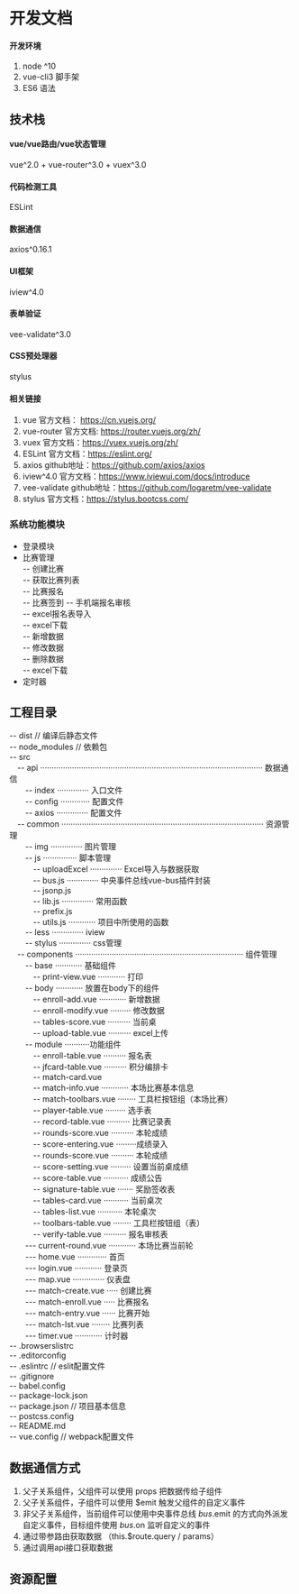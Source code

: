 开发文档
=========================================

#### 开发环境

1. node ^10
2. vue-cli3 脚手架
3. ES6 语法

## 技术栈

#### vue/vue路由/vue状态管理
vue^2.0 + vue-router^3.0 + vuex^3.0

#### 代码检测工具
ESLint

#### 数据通信
axios^0.16.1

#### UI框架
iview^4.0

#### 表单验证
vee-validate^3.0

#### CSS预处理器
stylus

#### 相关链接

1. vue 官方文档： https://cn.vuejs.org/
2. vue-router 官方文档: https://router.vuejs.org/zh/
3. vuex 官方文档：https://vuex.vuejs.org/zh/
4. ESLint 官方文档：https://eslint.org/
5. axios github地址：https://github.com/axios/axios
6. iview^4.0 官方文档：https://www.iviewui.com/docs/introduce
7. vee-validate github地址：https://github.com/logaretm/vee-validate
8. stylus 官方文档：https://stylus.bootcss.com/

### 系统功能模块
* 登录模块  
* 比赛管理  
   -- 创建比赛  
   -- 获取比赛列表  
   -- 比赛报名  
   -- 比赛签到
   -- 手机端报名审核  
   -- excel报名表导入  
   -- excel下载  
   -- 新增数据  
   -- 修改数据  
   -- 删除数据  
   -- excel下载  
* 定时器

## 工程目录

-- dist // 编译后静态文件  
-- node_modules // 依赖包  
-- src  
&ensp;&ensp;-- api ·································································································· 数据通信  
&ensp;&ensp;&ensp;&ensp;-- index ·············· 入口文件  
&ensp;&ensp;&ensp;&ensp;-- config ············· 配置文件  
&ensp;&ensp;&ensp;&ensp;-- axios ·············· 配置文件  
&ensp;&ensp;-- common ························································································· 资源管理  
&ensp;&ensp;&ensp;&ensp;-- img ·············· 图片管理  
&ensp;&ensp;&ensp;&ensp;-- js ··············· 脚本管理  
&ensp;&ensp;&ensp;&ensp;&ensp;&ensp;-- uploadExcel ·············· Excel导入与数据获取  
&ensp;&ensp;&ensp;&ensp;&ensp;&ensp;-- bus.js ·············· 中央事件总线vue-bus插件封装  
&ensp;&ensp;&ensp;&ensp;&ensp;&ensp;-- jsonp.js  
&ensp;&ensp;&ensp;&ensp;&ensp;&ensp;-- lib.js ·············· 常用函数  
&ensp;&ensp;&ensp;&ensp;&ensp;&ensp;-- prefix.js  
&ensp;&ensp;&ensp;&ensp;&ensp;&ensp;-- utils.js ············ 项目中所使用的函数  
&ensp;&ensp;&ensp;&ensp;-- less ·············· iview  
&ensp;&ensp;&ensp;&ensp;-- stylus ·············· css管理  
&ensp;&ensp;-- components ·········································································· 组件管理  
&ensp;&ensp;&ensp;&ensp;-- base ············ 基础组件  
&ensp;&ensp;&ensp;&ensp;&ensp;&ensp;-- print-view.vue ············ 打印  
&ensp;&ensp;&ensp;&ensp;-- body ············ 放置在body下的组件  
&ensp;&ensp;&ensp;&ensp;&ensp;&ensp;-- enroll-add.vue ············ 新增数据  
&ensp;&ensp;&ensp;&ensp;&ensp;&ensp;-- enroll-modify.vue ········· 修改数据  
&ensp;&ensp;&ensp;&ensp;&ensp;&ensp;-- tables-score.vue ·········· 当前桌  
&ensp;&ensp;&ensp;&ensp;&ensp;&ensp;-- upload-table.vue ·········· excel上传  
&ensp;&ensp;&ensp;&ensp;-- module ···········功能组件  
&ensp;&ensp;&ensp;&ensp;&ensp;&ensp;-- enroll-table.vue ·········· 报名表  
&ensp;&ensp;&ensp;&ensp;&ensp;&ensp;-- jfcard-table.vue ·········· 积分编排卡  
&ensp;&ensp;&ensp;&ensp;&ensp;&ensp;-- match-card.vue  
&ensp;&ensp;&ensp;&ensp;&ensp;&ensp;-- match-info.vue ············ 本场比赛基本信息  
&ensp;&ensp;&ensp;&ensp;&ensp;&ensp;-- match-toolbars.vue ········ 工具栏按钮组（本场比赛）  
&ensp;&ensp;&ensp;&ensp;&ensp;&ensp;-- player-table.vue ·········  选手表  
&ensp;&ensp;&ensp;&ensp;&ensp;&ensp;-- record-table.vue ·········· 比赛记录表  
&ensp;&ensp;&ensp;&ensp;&ensp;&ensp;-- rounds-score.vue ·········· 本轮成绩  
&ensp;&ensp;&ensp;&ensp;&ensp;&ensp;-- score-entering.vue ·········成绩录入  
&ensp;&ensp;&ensp;&ensp;&ensp;&ensp;-- rounds-score.vue ·········· 本轮成绩  
&ensp;&ensp;&ensp;&ensp;&ensp;&ensp;-- score-setting.vue ········· 设置当前桌成绩  
&ensp;&ensp;&ensp;&ensp;&ensp;&ensp;-- score-table.vue ··········· 成绩公告  
&ensp;&ensp;&ensp;&ensp;&ensp;&ensp;-- signature-table.vue ······· 奖励签收表  
&ensp;&ensp;&ensp;&ensp;&ensp;&ensp;-- tables-card.vue ··········· 当前桌次  
&ensp;&ensp;&ensp;&ensp;&ensp;&ensp;-- tables-list.vue ··········· 本轮桌次  
&ensp;&ensp;&ensp;&ensp;&ensp;&ensp;-- toolbars-table.vue ········ 工具栏按钮组（表）  
&ensp;&ensp;&ensp;&ensp;&ensp;&ensp;-- verify-table.vue ·········· 报名审核表  
&ensp;&ensp;&ensp;&ensp;--- current-round.vue ············ 本场比赛当前轮  
&ensp;&ensp;&ensp;&ensp;--- home.vue ············· 首页  
&ensp;&ensp;&ensp;&ensp;--- login.vue ············ 登录页  
&ensp;&ensp;&ensp;&ensp;--- map.vue ·············· 仪表盘  
&ensp;&ensp;&ensp;&ensp;--- match-create.vue ····· 创建比赛  
&ensp;&ensp;&ensp;&ensp;--- match-enroll.vue ····· 比赛报名  
&ensp;&ensp;&ensp;&ensp;--- match-entry.vue ······ 比赛开始  
&ensp;&ensp;&ensp;&ensp;--- match-lst.vue ········ 比赛列表  
&ensp;&ensp;&ensp;&ensp;--- timer.vue ············ 计时器  
-- .browserslistrc  
-- .editorconfig  
-- .eslintrc // eslit配置文件  
-- .gitignore  
-- babel.config  
-- package-lock.json  
-- package.json // 项目基本信息  
-- postcss.config  
-- README.md  
-- vue.config // webpack配置文件  

## 数据通信方式

1. 父子关系组件，父组件可以使用 props 把数据传给子组件
2. 父子关系组件，子组件可以使用 $emit 触发父组件的自定义事件
3. 非父子关系组件，当前组件可以使用中央事件总线 $bus.$emit 的方式向外派发自定义事件，目标组件使用 $bus.$on 监听自定义的事件
4. 通过带参路由获取数据 （this.$route.query / params）
5. 通过调用api接口获取数据

## 资源配置










